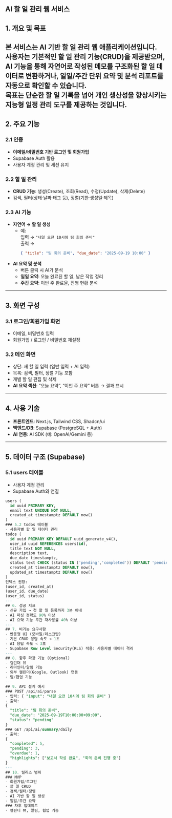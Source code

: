 **AI 할 일 관리 웹 서비스**
---
## 1. 개요 및 목표
본 서비스는 **AI 기반 할 일 관리 웹 애플리케이션**입니다.  
사용자는 기본적인 할 일 관리 기능(CRUD)을 제공받으며, AI 기능을 통해 자연어로 작성된 메모를 구조화된 할 일 데이터로 변환하거나, 일일/주간 단위 요약 및 분석 리포트를 자동으로 확인할 수 있습니다.  
목표는 단순한 할 일 기록을 넘어 **개인 생산성을 향상시키는 지능형 일정 관리 도구**를 제공하는 것입니다.
---
## 2. 주요 기능
### 2.1 인증
- **이메일/비밀번호 기반 로그인 및 회원가입**
- Supabase Auth 활용
- 사용자 계정 관리 및 세션 유지
### 2.2 할 일 관리
- **CRUD 기능**: 생성(Create), 조회(Read), 수정(Update), 삭제(Delete)
- 검색, 필터(상태·날짜·태그 등), 정렬(기한·생성일·제목)
### 2.3 AI 기능
- **자연어 → 할 일 생성**
  - 예:  
    입력 → `"내일 오전 10시에 팀 회의 준비"`  
    출력 →  
    ```json
    { "title": "팀 회의 준비", "due_date": "2025-09-19 10:00" }
    ```
- **AI 요약 및 분석**
  - 버튼 클릭 시 AI가 분석
  - **일일 요약**: 오늘 완료된 할 일, 남은 작업 정리
  - **주간 요약**: 이번 주 완료율, 진행 현황 분석
---
## 3. 화면 구성
### 3.1 로그인/회원가입 화면
- 이메일, 비밀번호 입력
- 회원가입 / 로그인 / 비밀번호 재설정
### 3.2 메인 화면
- 상단: 새 할 일 입력 (일반 입력 + AI 입력)
- 목록: 검색, 필터, 정렬 기능 포함
- 개별 할 일 편집 및 삭제
- **AI 요약 섹션**: “오늘 요약”, “이번 주 요약” 버튼 → 결과 표시
---
## 4. 사용 기술
- **프론트엔드**: Next.js, Tailwind CSS, Shadcn/ui
- **백엔드/DB**: Supabase (PostgreSQL + Auth)
- **AI 연동**: AI SDK (예: OpenAI/Gemini 등)
---
## 5. 데이터 구조 (Supabase)
### 5.1 users 테이블
- 사용자 계정 관리
- Supabase Auth와 연결
```sql
users (
  id uuid PRIMARY KEY,
  email text UNIQUE NOT NULL,
  created_at timestamptz DEFAULT now()
)
### 5.2 todos 테이블 
- 사용자별 할 일 데이터 관리
todos (
  id uuid PRIMARY KEY DEFAULT uuid_generate_v4(),
  user_id uuid REFERENCES users(id),
  title text NOT NULL,
  description text,
  due_date timestamptz,
  status text CHECK (status IN ('pending','completed')) DEFAULT 'pending',
  created_at timestamptz DEFAULT now(),
  updated_at timestamptz DEFAULT now()
)
인덱스 권장:
(user_id, created_at)
(user_id, due_date)
(user_id, status)
---
## 6. 성공 지표
- 신규 가입 → 첫 할 일 등록까지 3분 이내
- AI 파싱 정확도 90% 이상
- AI 요약 기능 주간 재사용률 40% 이상
---
## 7. 비기능 요구사항
- 반응형 UI (모바일/데스크탑)
- 기본 CRUD 응답 속도 < 1초
- AI 응답 속도 < 3초
- Supabase Row Level Security(RLS) 적용: 사용자별 데이터 격리
---
## 8. 향후 확장 기능 (Optional)
- 캘린더 뷰
- 리마인더/알림 기능
- 외부 캘린더(Google, Outlook) 연동
- 팀/협업 기능
---
## 9. API 설계 예시
### POST /api/ai/parse
- 입력: { "input": "내일 오전 10시에 팀 회의 준비" }
- 출력:
{
  "title": "팀 회의 준비",
  "due_date": "2025-09-19T10:00:00+09:00",
  "status": "pending"
}
### GET /api/ai/summary/daily
- 출력:
{
  "completed": 5,
  "pending": 3,
  "overdue": 1,
  "highlights": ["보고서 작성 완료", "회의 준비 진행 중"]
}
---
## 10. 릴리스 범위
### MVP
- 회원가입/로그인
- 할 일 CRUD
- 검색/필터/정렬
- AI 기반 할 일 생성
- 일일/주간 요약
### 차후 업데이트
- 캘린더 뷰, 알림, 협업 기능
